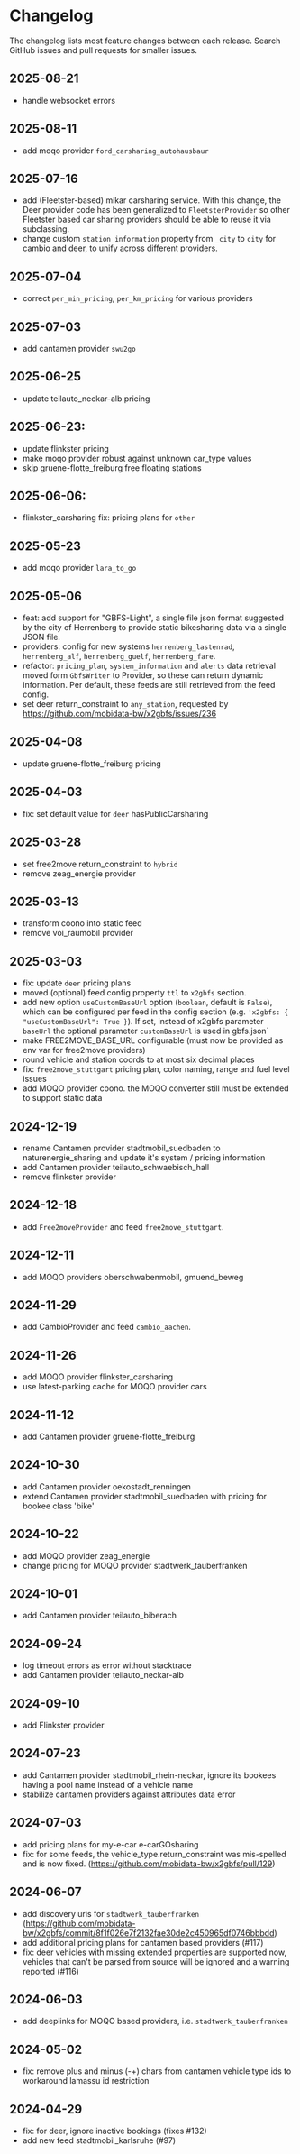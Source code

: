 # Changelog

The changelog lists most feature changes between each release. Search GitHub issues and pull requests for smaller issues.

## 2025-08-21

- handle websocket errors

## 2025-08-11
- add moqo provider `ford_carsharing_autohausbaur`

## 2025-07-16
- add (Fleetster-based) mikar carsharing service. With this change, the Deer provider code has been generalized to `FleetsterProvider` so other Fleetster based car sharing providers should be able to reuse it via subclassing.
- change custom `station_information` property from `_city` to `city` for cambio and deer, to unify across different providers.

## 2025-07-04
- correct `per_min_pricing`, `per_km_pricing` for various providers

## 2025-07-03
- add cantamen provider `swu2go`

## 2025-06-25
- update teilauto_neckar-alb pricing

## 2025-06-23:
- update flinkster pricing
- make moqo provider robust against unknown car_type values
- skip gruene-flotte_freiburg free floating stations

## 2025-06-06:
- flinkster_carsharing fix: pricing plans for `other`

## 2025-05-23
- add moqo provider `lara_to_go`

## 2025-05-06
- feat: add support for "GBFS-Light", a single file json format suggested by the city of Herrenberg to provide static bikesharing data via a single JSON file.
- providers: config for new systems `herrenberg_lastenrad`, `herrenberg_alf`, `herrenberg_guelf`, `herrenberg_fare`.
- refactor: `pricing_plan`, `system_information` and `alerts` data retrieval moved form `GbfsWriter` to Provider, so these can return dynamic information. Per default, these feeds are still retrieved from the feed config.
- set deer return_constraint to `any_station`, requested by https://github.com/mobidata-bw/x2gbfs/issues/236

## 2025-04-08
- update gruene-flotte_freiburg pricing

## 2025-04-03
- fix: set default value for `deer` hasPublicCarsharing

## 2025-03-28
- set free2move return_constraint to `hybrid`
- remove zeag_energie provider

## 2025-03-13
- transform coono into static feed
- remove voi_raumobil provider

## 2025-03-03
- fix: update `deer` pricing plans
- moved (optional) feed config property `ttl` to `x2gbfs` section.
- add new option `useCustomBaseUrl` option (`boolean`, default is `False`), which can be configured per feed in the config section (e.g. `'x2gbfs: { "useCustomBaseUrl": True }`). If set, instead of x2gbfs parameter `baseUrl` the optional parameter `customBaseUrl` is used in gbfs.json`
- make FREE2MOVE_BASE_URL configurable (must now be provided as env var for free2move providers)
- round vehicle and station coords to at most six decimal places
- fix: `free2move_stuttgart` pricing plan, color naming, range and fuel level issues
- add MOQO provider coono. the MOQO converter still must be extended to support static data

## 2024-12-19
- rename Cantamen provider stadtmobil_suedbaden to naturenergie_sharing and update it's system / pricing information
- add Cantamen provider teilauto_schwaebisch_hall
- remove flinkster provider

## 2024-12-18
- add `Free2moveProvider` and feed `free2move_stuttgart`.

## 2024-12-11
- add MOQO providers oberschwabenmobil, gmuend_beweg

## 2024-11-29
- add CambioProvider and feed `cambio_aachen`.

## 2024-11-26
- add MOQO provider flinkster_carsharing
- use latest-parking cache for MOQO provider cars

## 2024-11-12
- add Cantamen provider gruene-flotte_freiburg

## 2024-10-30
- add Cantamen provider oekostadt_renningen
- extend Cantamen provider stadtmobil_suedbaden with pricing for bookee class 'bike'

## 2024-10-22
- add MOQO provider zeag_energie
- change pricing for MOQO provider stadtwerk_tauberfranken

## 2024-10-01
- add Cantamen provider teilauto_biberach

## 2024-09-24
- log timeout errors as error without stacktrace
- add Cantamen provider teilauto_neckar-alb

## 2024-09-10
- add Flinkster provider

## 2024-07-23
- add Cantamen provider stadtmobil_rhein-neckar, ignore its bookees having a pool name instead of a vehicle name
- stabilize cantamen providers against attributes data error

## 2024-07-03
- add pricing  plans for my-e-car e-carGOsharing
- fix: for some feeds, the vehicle_type.return_constraint was mis-spelled and is now fixed. (https://github.com/mobidata-bw/x2gbfs/pull/129)

## 2024-06-07
- add discovery uris for `stadtwerk_tauberfranken` (https://github.com/mobidata-bw/x2gbfs/commit/8f1f026e7f2132fae30de2c450965df0746bbbdd)
- add additional pricing plans for cantamen based providers (#117)
- fix: deer vehicles with missing extended properties are supported now, vehicles that can't be parsed from source will be ignored and a warning reported (#116)

## 2024-06-03
- add deeplinks for MOQO based providers, i.e. `stadtwerk_tauberfranken`

## 2024-05-02
- fix: remove plus and minus (-+) chars from cantamen vehicle type ids to workaround lamassu id restriction

## 2024-04-29
- fix: for deer, ignore inactive bookings (fixes #132)
- add new feed stadtmobil_karlsruhe (#97)
